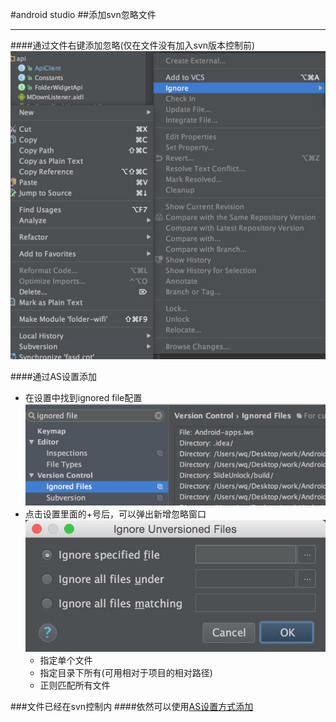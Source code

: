 #android studio
##添加svn忽略文件
<hr/>

####通过文件右键添加忽略(仅在文件没有加入svn版本控制前)
![image](./image1.png)

####通过AS设置添加
<span id="ignore_by_setting"/>
+ 在设置中找到ignored file配置
![image](./image2.png)
+ 点击设置里面的+号后，可以弹出新增忽略窗口
![image](./image3.png)
  + 指定单个文件
  + 指定目录下所有(可用相对于项目的相对路径)
  + 正则匹配所有文件

###文件已经在svn控制内
####依然可以使用[AS设置方式添加](#ignore_by_setting)
